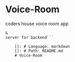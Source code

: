 # Voice-Room

coders house voice room app

````client for frontend
&
server for backend```

    []: # Language: markdown
    []: # Path: README.md
    # Voice-Room

````

